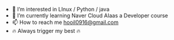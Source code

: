 - 👀 I’m interested in LInux / Python / java
- 🌱 I’m currently learning Naver Cloud AIaas a Developer course
- 📫 How to reach me hooil0916@gmail.com
- 🔥 Always trigger my best 🔥


<!---
werybalert/werybalert is a ✨ special ✨ repository because its `README.md` (this file) appears on your GitHub profile.
You can click the Preview link to take a look at your changes.
--->
